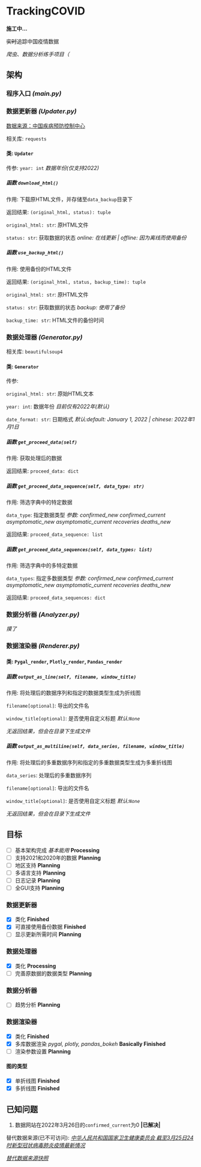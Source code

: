 # TrackingCOVID

**施工中...**

~~实时~~追踪中国疫情数据

*爬虫、数据分析练手项目（*

## 架构

### 程序入口 *(main.py)*

### 数据更新器 *(Updater.py)*

[数据来源：中国疾病预防控制中心](https://weekly.chinacdc.cn/news/TrackingtheEpidemic.htm)

相关库: `requests`

#### 类: `Updater`

传参: `year: int` *数据年份(仅支持2022)*

##### 函数 `download_html()`

作用: 下载原HTML文件，并存储至`data_backup`目录下

返回结果: `(original_html, status): tuple`

`original_html: str`: 原HTML文件

`status: str`: 获取数据的状态 *online: 在线更新 | offline: 因为离线而使用备份*

##### 函数 `use_backup_html()`

作用: 使用备份的HTML文件

返回结果: `(original_html, status, backup_time): tuple`

`original_html: str`: 原HTML文件

`status: str`: 获取数据的状态 *backup: 使用了备份*

`backup_time: str`: HTML文件的备份时间

### 数据处理器 *(Generator.py)*

相关库: `beautifulsoup4`

#### 类: `Generator`

传参:

`original_html: str`: 原始HTML文本

`year: int`: 数据年份 *目前仅有2022年(默认)*

`date_format: str`: 日期格式 *默认:default: January 1, 2022 | chinese: 2022年1月1日*

##### 函数 `get_proceed_data(self)`

作用: 获取处理后的数据

返回结果: `proceed_data: dict`

##### 函数 `get_proceed_data_sequence(self, data_type: str)`

作用: 筛选字典中的特定数据

`data_type`: 指定数据类型 *参数: confirmed_new confirmed_current asymptomatic_new asymptomatic_current recoveries deaths_new*

返回结果: `proceed_data_sequence: list`

##### 函数 `get_proceed_data_sequences(self, data_types: list)`

作用: 筛选字典中的多特定数据

`data_types`: 指定多数据类型 *参数: confirmed_new confirmed_current asymptomatic_new asymptomatic_current recoveries deaths_new*

返回结果: `proceed_data_sequences: dict`

### 数据分析器 *(Analyzer.py)*

*摸了*

### 数据渲染器 *(Renderer.py)*

#### 类: `Pygal_render`, `Plotly_render`, `Pandas_render`

##### 函数 `output_as_line(self, filename, window_title)`

作用: 将处理后的数据序列和指定的数据类型生成为折线图

`filename[optional]`: 导出的文件名

`window_title[optional]`: 是否使用自定义标题 *默认:`None`*

*无返回结果，但会在目录下生成文件*

##### 函数 `output_as_multiline(self, data_series, filename, window_title)`

作用: 将处理后的多重数据序列和指定的多重数据类型生成为多重折线图

`data_series`: 处理后的多重数据序列

`filename[optional]`: 导出的文件名

`window_title[optional]`: 是否使用自定义标题 *默认:`None`*

*无返回结果，但会在目录下生成文件*

## 目标

- [ ] 基本架构完成 *基本能用* **Processing** 
- [ ] 支持2021和2020年的数据 **Planning**
- [ ] 地区支持 **Planning**
- [ ] 多语言支持 **Planning**
- [ ] 日志记录 **Planning**
- [ ] 全GUI支持 **Planning**

### 数据更新器

- [x] 类化 **Finished**
- [x] 可直接使用备份数据 **Finished**
- [ ] 显示更新所需时间 **Planning**

### 数据处理器

- [x] 类化 **Processing**
- [ ] 完善原数据的数据类型 **Planning**  

### 数据分析器

- [ ] 趋势分析 **Planning**

### 数据渲染器

- [x] 类化 **Finished**
- [x] 多库数据渲染 *pygal, plotly, pandas_bokeh* **Basically Finished**
- [ ] 渲染参数设置 **Planning**

#### 图的类型

- [x] 单折线图 **Finished**
- [x] 多折线图 **Finished**

## 已知问题 

1. 数据网站在2022年3月26日的`confirmed_current`为0 **|已解决|**

替代数据来源(已不可访问): *[中华人民共和国国家卫生健康委员会 截至3月25日24时新型冠状病毒肺炎疫情最新情况](http://www.nhc.gov.cn/xcs/yqfkdt/202203/232b8832229d4918acbcc66e9ce630fb.shtml)*

*[替代数据来源快照](https://baikeshot.cdn.bcebos.com/reference/59764769/dad9b137738560268d1cb30f8ab65e85.png@!reference)*
